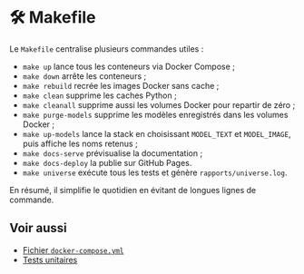 # 🛠 Makefile

Le `Makefile` centralise plusieurs commandes utiles :
- `make up` lance tous les conteneurs via Docker Compose ;
- `make down` arrête les conteneurs ;
- `make rebuild` recrée les images Docker sans cache ;
- `make clean` supprime les caches Python ;
- `make cleanall` supprime aussi les volumes Docker pour repartir de zéro ;
- `make purge-models` supprime les modèles enregistrés dans les volumes Docker ;
- `make up-models` lance la stack en choisissant `MODEL_TEXT` et `MODEL_IMAGE`,
  puis affiche les noms retenus ;
- `make docs-serve` prévisualise la documentation ;
- `make docs-deploy` la publie sur GitHub Pages.
- `make universe` exécute tous les tests et génère `rapports/universe.log`.

En résumé, il simplifie le quotidien en évitant de longues lignes de commande.

## Voir aussi

- [Fichier `docker-compose.yml`](docker-compose-yml.md)
- [Tests unitaires](tests-unitaires.md)
